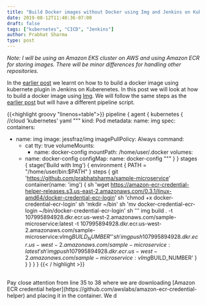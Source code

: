 ```yaml
---
title: "Build Docker images without Docker using Img and Jenkins on Kubernetes"
date: 2019-08-12T11:40:36-07:00
draft: false
tags: ["kubernetes", "CICD", "Jenkins"]
author: Prabhat Sharma
type: post
---
```


<i>Note: I will be using an Amazon EKS cluster on AWS and using Amazon ECR for storing images. There will be minor differences for handling other repositories.</i>

In the [earlier post](../build-docker-images-without-docker-using-kaniko-jenkins-and-k8s) we learnt on how to to build a docker image using kubernete plugin in Jenkins on Kuberenetes. In this post we will look at how to build a docker image using [Img](https://github.com/genuinetools/img). We will follow the same steps as the [earlier post](../build-docker-images-without-docker-using-kaniko-jenkins-and-k8s) but will have a different pipeline script. 


{{<highlight groovy "linenos=table">}}
pipeline {
  agent {
    kubernetes {
      //cloud 'kubernetes'
      yaml """
kind: Pod
metadata:
  name: img
spec:
  containers:
  - name: img
    image: jessfraz/img
    imagePullPolicy: Always
    command:
    - cat
    tty: true
    volumeMounts:
      - name: docker-config
        mountPath: /home/user/.docker
  volumes:
    - name: docker-config
      configMap:
        name: docker-config
"""
    }
  }
  stages {
    stage('Build with Img') {
      environment {
        PATH = "/home/user/bin:$PATH"
      }
      steps {
        git 'https://github.com/prabhatsharma/sample-microservice'
        container(name: 'img') {
            sh 'wget https://amazon-ecr-credential-helper-releases.s3.us-east-2.amazonaws.com/0.3.1/linux-amd64/docker-credential-ecr-login'
            sh 'chmod +x docker-credential-ecr-login'
            sh 'mkdir ~/bin'
            sh 'mv docker-credential-ecr-login ~/bin/docker-credential-ecr-login'
            sh '''
            img build . -t 107995894928.dkr.ecr.us-west-2.amazonaws.com/sample-microservice:latest -t 107995894928.dkr.ecr.us-west-2.amazonaws.com/sample-microservice:vImg$BUILD_NUMBER
            '''
            sh ' img push 107995894928.dkr.ecr.us-west-2.amazonaws.com/sample-microservice:latest'
            sh ' img push 107995894928.dkr.ecr.us-west-2.amazonaws.com/sample-microservice:vImg$BUILD_NUMBER'
        }
      }
    }
  }
}
{{< / highlight >}}

<br>
Pay close attention from line 35 to 38 where we are downloading [Amazon ECR credential helper](https://github.com/awslabs/amazon-ecr-credential-helper) and placing it in the container. We d